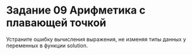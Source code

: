 # Задание 09 Арифметика с плавающей точкой

Устраните ошибку вычисления выражения, не изменяя типы данных у переменных в функции solution.
